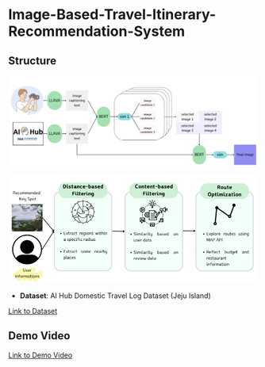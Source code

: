 # Image-Based-Travel-Itinerary-Recommendation-System

## Structure

![Architecture Diagram](https://github.com/seeedata/Image-Based-Travel-Itinerary-Recommendation-System/blob/2e71fbdff1cccc71693814eba74e19fd33e21cfc/image/pipeline.png)

![Architecture Diagram 2](https://github.com/seeedata/Image-Based-Travel-Itinerary-Recommendation-System/blob/c6dacee8a0b5d214fc8210db3593b0470af39c83/image/pipeline2.png)

* **Dataset**: AI Hub Domestic Travel Log Dataset (Jeju Island)
  
[Link to Dataset](https://www.aihub.or.kr/aihubdata/data/view.do?currMenu=115&topMenu=100&dataSetSn=71780)

## Demo Video

[Link to Demo Video](https://drive.google.com/file/d/1ZCbBrkqJAyXvTCubujSGOWp2QsFf5ZRL/view?usp=sharing)
